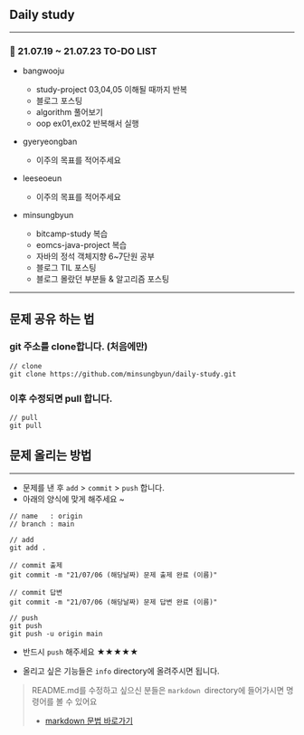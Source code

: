 ## Daily study

---

### 📝 21.07.19 ~ 21.07.23 TO-DO LIST

- bangwooju
  - study-project 03,04,05 이해될 때까지 반복
  - 블로그 포스팅
  - algorithm 풀어보기
  - oop ex01,ex02 반복해서 실행
  
- gyeryeongban
  - 이주의 목표를 적어주세요
- leeseoeun
  - 이주의 목표를 적어주세요
- minsungbyun
  - bitcamp-study 복습
  - eomcs-java-project 복습
  - 자바의 정석 객체지향 6~7단원 공부
  - 블로그 TIL 포스팅
  - 블로그 몰랐던 부분들 & 알고리즘 포스팅

---

## 문제 공유 하는 법

### git 주소를 clone합니다. (처음에만)

```
// clone
git clone https://github.com/minsungbyun/daily-study.git
```

### 이후 수정되면 pull 합니다.

```
// pull
git pull
```

## 문제 올리는 방법

---

- 문제를 낸 후 `add` > `commit` > `push` 합니다.
- 아래의 양식에 맞게 해주세요 ~

```
// name   : origin
// branch : main

// add
git add .

// commit 출제
git commit -m "21/07/06 (해당날짜) 문제 출제 완료 (이름)"

// commit 답변
git commit -m "21/07/06 (해당날짜) 문제 답변 완료 (이름)"

// push
git push
git push -u origin main
```

- 반드시 `push` 해주세요 ★★★★★

- 올리고 싶은 기능들은 `info` directory에 올려주시면 됩니다.

> README.md를 수정하고 싶으신 분들은 `markdown `directory에 들어가시면 명령어를 볼 수 있어요<br>
>
> - [markdown 문법 바로가기](https://github.com/minsungbyun/daily-study/tree/main/markdown)
